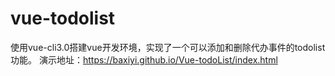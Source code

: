 # vue-todolist

使用vue-cli3.0搭建vue开发环境，实现了一个可以添加和删除代办事件的todolist功能。
演示地址：https://baxiyi.github.io/Vue-todoList/index.html
